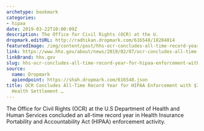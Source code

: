 ```yaml
---
archetype: bookmark
categories:
- hipaa
date: 2019-03-22T10:00:09Z
description: The Office for Civil Rights (OCR) at the U.
dropmark.editURL: http://radhikan.dropmark.com/616548/18284814
featuredImage: /img/content/post/hhs-ocr-concludes-all-time-record-year-for-hipaa-enforcement-with-3-million-cottage-health-settlement.jpg
link: https://www.hhs.gov/about/news/2019/02/07/ocr-concludes-all-time-record-year-for-hipaa-enforcement-with-3-million-cottage-health-settlement.html
linkBrand: hhs.gov
slug: hhs-ocr-concludes-all-time-record-year-for-hipaa-enforcement-with-3-million-cottage-health-settlement
source:
  name: Dropmark
  apiendpoint: https://shah.dropmark.com/616548.json
title: OCR Concludes All-Time Record Year for HIPAA Enforcement with $3 Million Cottage
  Health Settlement …
---
```

The Office for Civil Rights (OCR) at the U.S Department of Health and Human Services concluded an all-time record year in Health Insurance Portability and Accountability Act (HIPAA) enforcement activity.